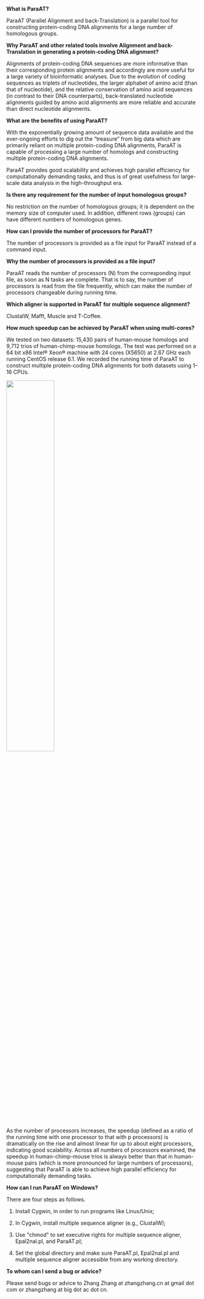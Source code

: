 **What is ParaAT?**

ParaAT (Parallel Alignment and back-Translation) is a parallel tool for constructing protein-coding DNA alignments for a large number of homologous groups.

**Why ParaAT and other related tools involve Alignment and back-Translation in generating a protein-coding DNA alignment?**

Alignments of protein-coding DNA sequences are more informative than their corresponding protein alignments and accordingly are more useful for a large variety of bioinformatic analyses. Due to the evolution of coding sequences as triplets of nucleotides, the larger alphabet of amino acid (than that of nucleotide), and the relative conservation of amino acid sequences (in contrast to their DNA counterparts), back-translated nucleotide alignments guided by amino acid alignments are more reliable and accurate than direct nucleotide alignments.

**What are the benefits of using ParaAT?**

With the exponentially growing amount of sequence data available and the ever-ongoing efforts to dig out the “treasure” from big data which are primarily reliant on multiple protein-coding DNA alignments, ParaAT is capable of processing a large number of homologs and constructing multiple protein-coding DNA alignments.

ParaAT provides good scalability and achieves high parallel efficiency for computationally demanding tasks, and thus is of great usefulness for large-scale data analysis in the high-throughput era.

**Is there any requirement for the number of input homologous groups?**

No restriction on the number of homologous groups; it is dependent on the memory size of computer used. In addition, different rows (groups) can have different numbers of homologous genes.

**How can I provide the number of processors for ParaAT?**

The number of processors is provided as a file input for ParaAT instead of a command input.

**Why the number of processors is provided as a file input?**

ParaAT reads the number of processors (N) from the corresponding input file, as soon as N tasks are complete. That is to say, the number of processors is read from the file frequently, which can make the number of processors changeable during running time.

**Which aligner is supported in ParaAT for multiple sequence alignment?**

ClustalW, Mafft, Muscle and T-Coffee.

**How much speedup can be achieved by ParaAT when using multi-cores?**

We tested on two datasets: 15,430 pairs of human-mouse homologs and 9,712 trios of human-chimp-mouse homologs. The test was performed on a 64 bit x86 Intel® Xeon® machine with 24 cores (X5650) at 2.67 GHz each running CentOS release 6.1. We recorded the running time of ParaAT to construct multiple protein-coding DNA alignments for both datasets using 1–16 CPUs.

<img width='50%' height='50%' border='0' src='http://paraat.googlecode.com/files/Fig2.png' />

As the number of processors increases, the speedup (defined as a ratio of the running time with one processor to that with p processors) is dramatically on the rise and almost linear for up to about eight processors, indicating good scalability. Across all numbers of processors examined, the speedup in human-chimp-mouse trios is always better than that in human-mouse pairs (which is more pronounced for large numbers of processors), suggesting that ParaAT is able to achieve high parallel efficiency for computationally demanding tasks.

**How can I run ParaAT on Windows?**

There are four steps as follows.

1. Install Cygwin, in order to run programs like Linux/Unix;

2. In Cygwin, install multiple sequence aligner (e.g., ClustalW);

3. Use "chmod" to set executive rights for multiple sequence aligner, Epal2nal.pl, and ParaAT.pl;

4. Set the global directory and make sure ParaAT.pl, Epal2nal.pl and multiple sequence aligner accessible from any working directory.

**To whom can I send a bug or advice?**

Please send bugs or advice to Zhang Zhang at zhangzhang.cn at gmail dot com or zhangzhang at big dot ac dot cn.